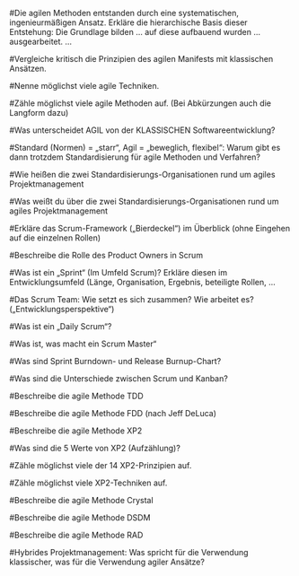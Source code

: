 #Die agilen Methoden entstanden durch eine systematischen, ingenieurmäßigen Ansatz. Erkläre die hierarchische Basis dieser Entstehung: Die Grundlage bilden … auf diese aufbauend wurden … ausgearbeitet. … 



#Vergleiche kritisch die Prinzipien des agilen Manifests mit klassischen Ansätzen.


#Nenne möglichst viele agile Techniken.


#Zähle möglichst viele agile Methoden auf. (Bei Abkürzungen auch die Langform dazu)


#Was unterscheidet AGIL von der KLASSISCHEN Softwareentwicklung?


#Standard (Normen) = „starr“, Agil = „beweglich, flexibel“: Warum gibt es dann trotzdem Standardisierung für agile Methoden und Verfahren?


#Wie heißen die zwei Standardisierungs-Organisationen rund um agiles Projektmanagement

#Was weißt du über die zwei Standardisierungs-Organisationen rund um agiles Projektmanagement


#Erkläre das Scrum-Framework („Bierdeckel“) im Überblick (ohne Eingehen auf die einzelnen Rollen)


#Beschreibe die Rolle des Product Owners in Scrum


#Was ist ein „Sprint“ (Im Umfeld Scrum)? Erkläre diesen im Entwicklungsumfeld (Länge, Organisation, Ergebnis, beteiligte Rollen, …


#Das Scrum Team: Wie setzt es sich zusammen? Wie arbeitet es? („Entwicklungsperspektive“)

#Was ist ein „Daily Scrum“?

#Was ist, was macht ein Scrum Master“

#Was sind Sprint Burndown-  und Release Burnup-Chart?

#Was sind die Unterschiede zwischen Scrum und Kanban?


#Beschreibe die agile Methode TDD


#Beschreibe die agile Methode FDD (nach Jeff DeLuca)

#Beschreibe die agile Methode XP2

#Was sind die 5 Werte von XP2 (Aufzählung)?

#Zähle möglichst viele der 14 XP2-Prinzipien auf.

#Zähle möglichst viele XP2-Techniken auf.

#Beschreibe die agile Methode Crystal

#Beschreibe die agile Methode DSDM

#Beschreibe die agile Methode RAD

#Hybrides Projektmanagement: Was spricht für die Verwendung klassischer, was für die Verwendung agiler Ansätze?

